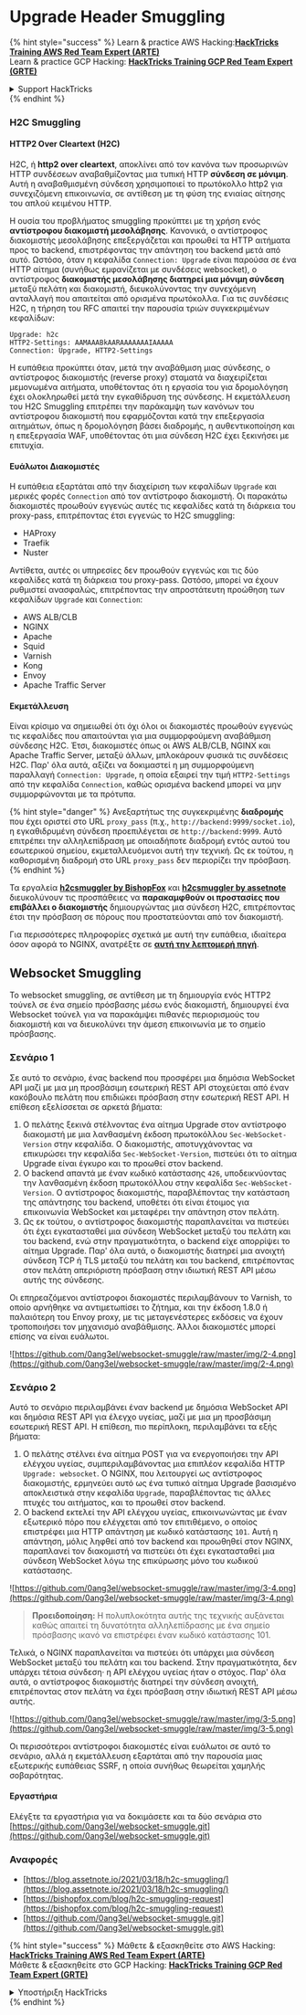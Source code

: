 # Upgrade Header Smuggling

{% hint style="success" %}
Learn & practice AWS Hacking:<img src="/.gitbook/assets/arte.png" alt="" data-size="line">[**HackTricks Training AWS Red Team Expert (ARTE)**](https://training.hacktricks.xyz/courses/arte)<img src="/.gitbook/assets/arte.png" alt="" data-size="line">\
Learn & practice GCP Hacking: <img src="/.gitbook/assets/grte.png" alt="" data-size="line">[**HackTricks Training GCP Red Team Expert (GRTE)**<img src="/.gitbook/assets/grte.png" alt="" data-size="line">](https://training.hacktricks.xyz/courses/grte)

<details>

<summary>Support HackTricks</summary>

* Check the [**subscription plans**](https://github.com/sponsors/carlospolop)!
* **Join the** 💬 [**Discord group**](https://discord.gg/hRep4RUj7f) or the [**telegram group**](https://t.me/peass) or **follow** us on **Twitter** 🐦 [**@hacktricks\_live**](https://twitter.com/hacktricks\_live)**.**
* **Share hacking tricks by submitting PRs to the** [**HackTricks**](https://github.com/carlospolop/hacktricks) and [**HackTricks Cloud**](https://github.com/carlospolop/hacktricks-cloud) github repos.

</details>
{% endhint %}

### H2C Smuggling <a href="#http2-over-cleartext-h2c" id="http2-over-cleartext-h2c"></a>

#### HTTP2 Over Cleartext (H2C) <a href="#http2-over-cleartext-h2c" id="http2-over-cleartext-h2c"></a>

H2C, ή **http2 over cleartext**, αποκλίνει από τον κανόνα των προσωρινών HTTP συνδέσεων αναβαθμίζοντας μια τυπική HTTP **σύνδεση σε μόνιμη**. Αυτή η αναβαθμισμένη σύνδεση χρησιμοποιεί το πρωτόκολλο http2 για συνεχιζόμενη επικοινωνία, σε αντίθεση με τη φύση της ενιαίας αίτησης του απλού κειμένου HTTP.

Η ουσία του προβλήματος smuggling προκύπτει με τη χρήση ενός **αντίστροφου διακομιστή μεσολάβησης**. Κανονικά, ο αντίστροφος διακομιστής μεσολάβησης επεξεργάζεται και προωθεί τα HTTP αιτήματα προς το backend, επιστρέφοντας την απάντηση του backend μετά από αυτό. Ωστόσο, όταν η κεφαλίδα `Connection: Upgrade` είναι παρούσα σε ένα HTTP αίτημα (συνήθως εμφανίζεται με συνδέσεις websocket), ο αντίστροφος **διακομιστής μεσολάβησης διατηρεί μια μόνιμη σύνδεση** μεταξύ πελάτη και διακομιστή, διευκολύνοντας την συνεχόμενη ανταλλαγή που απαιτείται από ορισμένα πρωτόκολλα. Για τις συνδέσεις H2C, η τήρηση του RFC απαιτεί την παρουσία τριών συγκεκριμένων κεφαλίδων:
```
Upgrade: h2c
HTTP2-Settings: AAMAAABkAARAAAAAAAIAAAAA
Connection: Upgrade, HTTP2-Settings
```
Η ευπάθεια προκύπτει όταν, μετά την αναβάθμιση μιας σύνδεσης, ο αντίστροφος διακομιστής (reverse proxy) σταματά να διαχειρίζεται μεμονωμένα αιτήματα, υποθέτοντας ότι η εργασία του για δρομολόγηση έχει ολοκληρωθεί μετά την εγκαθίδρυση της σύνδεσης. Η εκμετάλλευση του H2C Smuggling επιτρέπει την παράκαμψη των κανόνων του αντίστροφου διακομιστή που εφαρμόζονται κατά την επεξεργασία αιτημάτων, όπως η δρομολόγηση βάσει διαδρομής, η αυθεντικοποίηση και η επεξεργασία WAF, υποθέτοντας ότι μια σύνδεση H2C έχει ξεκινήσει με επιτυχία.

#### Ευάλωτοι Διακομιστές <a href="#exploitation" id="exploitation"></a>

Η ευπάθεια εξαρτάται από την διαχείριση των κεφαλίδων `Upgrade` και μερικές φορές `Connection` από τον αντίστροφο διακομιστή. Οι παρακάτω διακομιστές προωθούν εγγενώς αυτές τις κεφαλίδες κατά τη διάρκεια του proxy-pass, επιτρέποντας έτσι εγγενώς το H2C smuggling:

* HAProxy
* Traefik
* Nuster

Αντίθετα, αυτές οι υπηρεσίες δεν προωθούν εγγενώς και τις δύο κεφαλίδες κατά τη διάρκεια του proxy-pass. Ωστόσο, μπορεί να έχουν ρυθμιστεί ανασφαλώς, επιτρέποντας την απροστάτευτη προώθηση των κεφαλίδων `Upgrade` και `Connection`:

* AWS ALB/CLB
* NGINX
* Apache
* Squid
* Varnish
* Kong
* Envoy
* Apache Traffic Server

#### Εκμετάλλευση <a href="#exploitation" id="exploitation"></a>

Είναι κρίσιμο να σημειωθεί ότι όχι όλοι οι διακομιστές προωθούν εγγενώς τις κεφαλίδες που απαιτούνται για μια συμμορφούμενη αναβάθμιση σύνδεσης H2C. Έτσι, διακομιστές όπως οι AWS ALB/CLB, NGINX και Apache Traffic Server, μεταξύ άλλων, μπλοκάρουν φυσικά τις συνδέσεις H2C. Παρ' όλα αυτά, αξίζει να δοκιμαστεί η μη συμμορφούμενη παραλλαγή `Connection: Upgrade`, η οποία εξαιρεί την τιμή `HTTP2-Settings` από την κεφαλίδα `Connection`, καθώς ορισμένα backend μπορεί να μην συμμορφώνονται με τα πρότυπα.

{% hint style="danger" %}
Ανεξαρτήτως της συγκεκριμένης **διαδρομής** που έχει οριστεί στο URL `proxy_pass` (π.χ., `http://backend:9999/socket.io`), η εγκαθιδρυμένη σύνδεση προεπιλέγεται σε `http://backend:9999`. Αυτό επιτρέπει την αλληλεπίδραση με οποιαδήποτε διαδρομή εντός αυτού του εσωτερικού σημείου, εκμεταλλευόμενοι αυτή την τεχνική. Ως εκ τούτου, η καθορισμένη διαδρομή στο URL `proxy_pass` δεν περιορίζει την πρόσβαση.
{% endhint %}

Τα εργαλεία [**h2csmuggler by BishopFox**](https://github.com/BishopFox/h2csmuggler) και [**h2csmuggler by assetnote**](https://github.com/assetnote/h2csmuggler) διευκολύνουν τις προσπάθειες να **παρακαμφθούν οι προστασίες που επιβάλλει ο διακομιστής** δημιουργώντας μια σύνδεση H2C, επιτρέποντας έτσι την πρόσβαση σε πόρους που προστατεύονται από τον διακομιστή.

Για περισσότερες πληροφορίες σχετικά με αυτή την ευπάθεια, ιδιαίτερα όσον αφορά το NGINX, ανατρέξτε σε [**αυτή την λεπτομερή πηγή**](../network-services-pentesting/pentesting-web/nginx.md#proxy\_set\_header-upgrade-and-connection).

## Websocket Smuggling

Το websocket smuggling, σε αντίθεση με τη δημιουργία ενός HTTP2 τούνελ σε ένα σημείο πρόσβασης μέσω ενός διακομιστή, δημιουργεί ένα Websocket τούνελ για να παρακάμψει πιθανές περιορισμούς του διακομιστή και να διευκολύνει την άμεση επικοινωνία με το σημείο πρόσβασης.

### Σενάριο 1

Σε αυτό το σενάριο, ένας backend που προσφέρει μια δημόσια WebSocket API μαζί με μια μη προσβάσιμη εσωτερική REST API στοχεύεται από έναν κακόβουλο πελάτη που επιδιώκει πρόσβαση στην εσωτερική REST API. Η επίθεση εξελίσσεται σε αρκετά βήματα:

1. Ο πελάτης ξεκινά στέλνοντας ένα αίτημα Upgrade στον αντίστροφο διακομιστή με μια λανθασμένη έκδοση πρωτοκόλλου `Sec-WebSocket-Version` στην κεφαλίδα. Ο διακομιστής, αποτυγχάνοντας να επικυρώσει την κεφαλίδα `Sec-WebSocket-Version`, πιστεύει ότι το αίτημα Upgrade είναι έγκυρο και το προωθεί στον backend.
2. Ο backend απαντά με έναν κωδικό κατάστασης `426`, υποδεικνύοντας την λανθασμένη έκδοση πρωτοκόλλου στην κεφαλίδα `Sec-WebSocket-Version`. Ο αντίστροφος διακομιστής, παραβλέποντας την κατάσταση της απάντησης του backend, υποθέτει ότι είναι έτοιμος για επικοινωνία WebSocket και μεταφέρει την απάντηση στον πελάτη.
3. Ως εκ τούτου, ο αντίστροφος διακομιστής παραπλανείται να πιστεύει ότι έχει εγκατασταθεί μια σύνδεση WebSocket μεταξύ του πελάτη και του backend, ενώ στην πραγματικότητα, ο backend είχε απορρίψει το αίτημα Upgrade. Παρ' όλα αυτά, ο διακομιστής διατηρεί μια ανοιχτή σύνδεση TCP ή TLS μεταξύ του πελάτη και του backend, επιτρέποντας στον πελάτη απεριόριστη πρόσβαση στην ιδιωτική REST API μέσω αυτής της σύνδεσης.

Οι επηρεαζόμενοι αντίστροφοι διακομιστές περιλαμβάνουν το Varnish, το οποίο αρνήθηκε να αντιμετωπίσει το ζήτημα, και την έκδοση 1.8.0 ή παλαιότερη του Envoy proxy, με τις μεταγενέστερες εκδόσεις να έχουν τροποποιήσει τον μηχανισμό αναβάθμισης. Άλλοι διακομιστές μπορεί επίσης να είναι ευάλωτοι.

![https://github.com/0ang3el/websocket-smuggle/raw/master/img/2-4.png](https://github.com/0ang3el/websocket-smuggle/raw/master/img/2-4.png)

### Σενάριο 2

Αυτό το σενάριο περιλαμβάνει έναν backend με δημόσια WebSocket API και δημόσια REST API για έλεγχο υγείας, μαζί με μια μη προσβάσιμη εσωτερική REST API. Η επίθεση, πιο περίπλοκη, περιλαμβάνει τα εξής βήματα:

1. Ο πελάτης στέλνει ένα αίτημα POST για να ενεργοποιήσει την API ελέγχου υγείας, συμπεριλαμβάνοντας μια επιπλέον κεφαλίδα HTTP `Upgrade: websocket`. Ο NGINX, που λειτουργεί ως αντίστροφος διακομιστής, ερμηνεύει αυτό ως ένα τυπικό αίτημα Upgrade βασισμένο αποκλειστικά στην κεφαλίδα `Upgrade`, παραβλέποντας τις άλλες πτυχές του αιτήματος, και το προωθεί στον backend.
2. Ο backend εκτελεί την API ελέγχου υγείας, επικοινωνώντας με έναν εξωτερικό πόρο που ελέγχεται από τον επιτιθέμενο, ο οποίος επιστρέφει μια HTTP απάντηση με κωδικό κατάστασης `101`. Αυτή η απάντηση, μόλις ληφθεί από τον backend και προωθηθεί στον NGINX, παραπλανεί τον διακομιστή να πιστεύει ότι έχει εγκατασταθεί μια σύνδεση WebSocket λόγω της επικύρωσης μόνο του κωδικού κατάστασης.

![https://github.com/0ang3el/websocket-smuggle/raw/master/img/3-4.png](https://github.com/0ang3el/websocket-smuggle/raw/master/img/3-4.png)

> **Προειδοποίηση:** Η πολυπλοκότητα αυτής της τεχνικής αυξάνεται καθώς απαιτεί τη δυνατότητα αλληλεπίδρασης με ένα σημείο πρόσβασης ικανό να επιστρέφει έναν κωδικό κατάστασης 101.

Τελικά, ο NGINX παραπλανείται να πιστεύει ότι υπάρχει μια σύνδεση WebSocket μεταξύ του πελάτη και του backend. Στην πραγματικότητα, δεν υπάρχει τέτοια σύνδεση· η API ελέγχου υγείας ήταν ο στόχος. Παρ' όλα αυτά, ο αντίστροφος διακομιστής διατηρεί την σύνδεση ανοιχτή, επιτρέποντας στον πελάτη να έχει πρόσβαση στην ιδιωτική REST API μέσω αυτής.

![https://github.com/0ang3el/websocket-smuggle/raw/master/img/3-5.png](https://github.com/0ang3el/websocket-smuggle/raw/master/img/3-5.png)

Οι περισσότεροι αντίστροφοι διακομιστές είναι ευάλωτοι σε αυτό το σενάριο, αλλά η εκμετάλλευση εξαρτάται από την παρουσία μιας εξωτερικής ευπάθειας SSRF, η οποία συνήθως θεωρείται χαμηλής σοβαρότητας.

#### Εργαστήρια

Ελέγξτε τα εργαστήρια για να δοκιμάσετε και τα δύο σενάρια στο [https://github.com/0ang3el/websocket-smuggle.git](https://github.com/0ang3el/websocket-smuggle.git)

### Αναφορές

* [https://blog.assetnote.io/2021/03/18/h2c-smuggling/](https://blog.assetnote.io/2021/03/18/h2c-smuggling/)
* [https://bishopfox.com/blog/h2c-smuggling-request](https://bishopfox.com/blog/h2c-smuggling-request)
* [https://github.com/0ang3el/websocket-smuggle.git](https://github.com/0ang3el/websocket-smuggle.git)


{% hint style="success" %}
Μάθετε & εξασκηθείτε στο AWS Hacking:<img src="/.gitbook/assets/arte.png" alt="" data-size="line">[**HackTricks Training AWS Red Team Expert (ARTE)**](https://training.hacktricks.xyz/courses/arte)<img src="/.gitbook/assets/arte.png" alt="" data-size="line">\
Μάθετε & εξασκηθείτε στο GCP Hacking: <img src="/.gitbook/assets/grte.png" alt="" data-size="line">[**HackTricks Training GCP Red Team Expert (GRTE)**<img src="/.gitbook/assets/grte.png" alt="" data-size="line">](https://training.hacktricks.xyz/courses/grte)

<details>

<summary>Υποστήριξη HackTricks</summary>

* Ελέγξτε τα [**σχέδια συνδρομής**](https://github.com/sponsors/carlospolop)!
* **Εγγραφείτε στην** 💬 [**ομάδα Discord**](https://discord.gg/hRep4RUj7f) ή στην [**ομάδα telegram**](https://t.me/peass) ή **ακολουθήστε** μας στο **Twitter** 🐦 [**@hacktricks\_live**](https://twitter.com/hacktricks\_live)**.**
* **Μοιραστείτε κόλπα hacking υποβάλλοντας PRs στα** [**HackTricks**](https://github.com/carlospolop/hacktricks) και [**HackTricks Cloud**](https://github.com/carlospolop/hacktricks-cloud) github repos.

</details>
{% endhint %}
